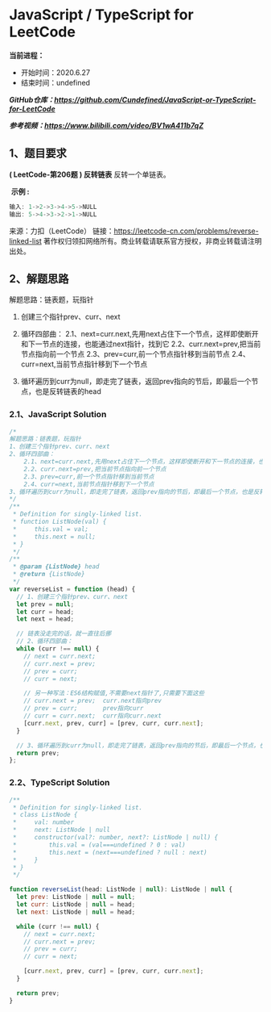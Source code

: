 ﻿# JavaScript / TypeScript for LeetCode 
**当前进程：**

 - 开始时间：2020.6.27 
 - 结束时间：undefined

***GitHub仓库：https://github.com/Cundefined/JavaScript-or-TypeScript-for-LeetCode***

***参考视频：https://www.bilibili.com/video/BV1wA411b7qZ***

## 1、题目要求
**( LeetCode-第206题 )  反转链表**
       反转一个单链表。

​	  **示例 :**

```javascript
输入: 1->2->3->4->5->NULL
输出: 5->4->3->2->1->NULL
```

来源：力扣（LeetCode）
链接：https://leetcode-cn.com/problems/reverse-linked-list
著作权归领扣网络所有。商业转载请联系官方授权，非商业转载请注明出处。

## 2、解题思路
解题思路：链表题，玩指针
 1. 创建三个指针prev、curr、next
 

 2. 循环四部曲：
 	2.1、next=curr.next,先用next占住下一个节点，这样即使断开和下一节点的连接，也能通过next指针，找到它
    2.2、curr.next=prev,把当前节点指向前一个节点
    2.3、prev=curr,前一个节点指针移到当前节点
    2.4、curr=next,当前节点指针移到下一个节点
 4. 循环遍历到curr为null，即走完了链表，返回prev指向的节后，即最后一个节点，也是反转链表的head

### 2.1、JavaScript Solution

```javascript
/*
解题思路：链表题，玩指针
1、创建三个指针prev、curr、next
2、循环四部曲：
    2.1、next=curr.next,先用next占住下一个节点，这样即使断开和下一节点的连接，也能通过next指针，找到它
    2.2、curr.next=prev,把当前节点指向前一个节点
    2.3、prev=curr,前一个节点指针移到当前节点
    2.4、curr=next,当前节点指针移到下一个节点
3、循环遍历到curr为null，即走完了链表，返回prev指向的节后，即最后一个节点，也是反转链表的head
*/
/**
 * Definition for singly-linked list.
 * function ListNode(val) {
 *     this.val = val;
 *     this.next = null;
 * }
 */
/**
 * @param {ListNode} head
 * @return {ListNode}
 */
var reverseList = function (head) {
  // 1、创建三个指针prev、curr、next
  let prev = null;
  let curr = head;
  let next = head;

  // 链表没走完的话，就一直往后挪
  // 2、循环四部曲：
  while (curr !== null) {
    // next = curr.next;
    // curr.next = prev;
    // prev = curr;
    // curr = next;

    // 另一种写法：ES6结构赋值,不需要next指针了,只需要下面这些
    // curr.next = prev;  curr.next指向prev
    // prev = curr;       prev指向curr
    // curr = curr.next;  curr指向curr.next
    [curr.next, prev, curr] = [prev, curr, curr.next];
  }

  // 3、循环遍历到curr为null，即走完了链表，返回prev指向的节后，即最后一个节点，也是反转链表的head
  return prev;
};
```


### 2.2、TypeScript Solution

```javascript
/**
 * Definition for singly-linked list.
 * class ListNode {
 *     val: number
 *     next: ListNode | null
 *     constructor(val?: number, next?: ListNode | null) {
 *         this.val = (val===undefined ? 0 : val)
 *         this.next = (next===undefined ? null : next)
 *     }
 * }
 */

function reverseList(head: ListNode | null): ListNode | null {
  let prev: ListNode | null = null;
  let curr: ListNode | null = head;
  let next: ListNode | null = head;

  while (curr !== null) {
    // next = curr.next;
    // curr.next = prev;
    // prev = curr;
    // curr = next;

    [curr.next, prev, curr] = [prev, curr, curr.next];
  }

  return prev;
}
```

